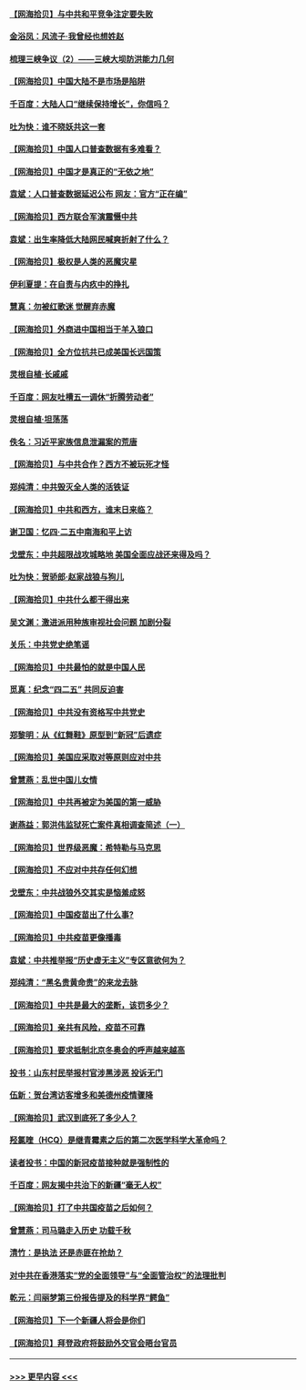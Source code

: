 #### [【网海拾贝】与中共和平竞争注定要失败](../pages/nsc993/n12923326.md?t=05051002) 
#### [金浴凤：风流子‧我曾经也想姓赵](../pages/nsc993/n12920911.md?t=05051002) 
#### [梳理三峡争议（2）——三峡大坝防洪能力几何](../pages/nsc993/n12920173.md?t=05051002) 
#### [【网海拾贝】中国大陆不是市场是陷阱](../pages/nsc993/n12920143.md?t=05051002) 
#### [千百度：大陆人口“继续保持增长”，你信吗？](../pages/nsc993/n12918946.md?t=05051002) 
#### [吐为快：谁不晓妖共这一套](../pages/nsc993/n12918941.md?t=05051002) 
#### [【网海拾贝】中国人口普查数据有多难看？](../pages/nsc993/n12917822.md?t=05051002) 
#### [【网海拾贝】中国才是真正的“无依之地”](../pages/nsc993/n12915845.md?t=05051002) 
#### [袁斌：人口普查数据延迟公布 网友：官方“正在编”](../pages/nsc993/n12915748.md?t=05051002) 
#### [【网海拾贝】西方联合军演震慑中共](../pages/nsc993/n12913466.md?t=05051002) 
#### [袁斌：出生率降低大陆网民喊爽折射了什么？](../pages/nsc993/n12913365.md?t=05051002) 
#### [【网海拾贝】极权是人类的恶魔灾星](../pages/nsc993/n12910697.md?t=05051002) 
#### [伊利夏提：在自责与内疚中的挣扎](../pages/nsc993/n12910493.md?t=05051002) 
#### [慧真：勿被红歌迷 觉醒弃赤魔](../pages/nsc993/n12910485.md?t=05051002) 
#### [【网海拾贝】外商进中国相当于羊入狼口](../pages/nsc993/n12908274.md?t=05051002) 
#### [【网海拾贝】全方位抗共已成美国长远国策](../pages/nsc993/n12906878.md?t=05051002) 
#### [灵根自植‧长戚戚](../pages/nsc993/n12905585.md?t=05051002) 
#### [千百度：网友吐槽五一调休“折腾劳动者”](../pages/nsc993/n12905934.md?t=05051002) 
#### [灵根自植‧坦荡荡](../pages/nsc993/n12905562.md?t=05051002) 
#### [佚名：习近平家族信息泄漏案的荒唐](../pages/nsc993/n12904705.md?t=05051002) 
#### [【网海拾贝】与中共合作？西方不被玩死才怪](../pages/nsc993/n12903873.md?t=05051002) 
#### [郑纯清：中共毁灭全人类的活铁证](../pages/nsc993/n12903785.md?t=05051002) 
#### [【网海拾贝】中共和西方，谁末日来临？](../pages/nsc993/n12903482.md?t=05051002) 
#### [谢卫国：忆四‧二五中南海和平上访](../pages/nsc993/n12902192.md?t=05051002) 
#### [戈壁东：中共超限战攻城略地 美国全面应战还来得及吗？](../pages/nsc993/n12902297.md?t=05051002) 
#### [吐为快：贺骄郎‧赵家战狼与狗儿](../pages/nsc993/n12902280.md?t=05051002) 
#### [【网海拾贝】中共什么都干得出来](../pages/nsc993/n12897500.md?t=05051002) 
#### [吴文渊：激进派用种族审视社会问题 加剧分裂](../pages/nsc993/n12893881.md?t=05051002) 
#### [关乐：中共党史绝笔谣](../pages/nsc993/n12897270.md?t=05051002) 
#### [【网海拾贝】中共最怕的就是中国人民](../pages/nsc993/n12894705.md?t=05051002) 
#### [觅真：纪念“四二五” 共同反迫害](../pages/nsc993/n12894553.md?t=05051002) 
#### [【网海拾贝】中共没有资格写中共党史](../pages/nsc993/n12892231.md?t=05051002) 
#### [郑黎明：从《红舞鞋》原型到“新冠”后遗症](../pages/nsc993/n12890469.md?t=05051002) 
#### [【网海拾贝】美国应采取对等原则应对中共](../pages/nsc993/n12889176.md?t=05051002) 
#### [曾慧燕：乱世中国儿女情](../pages/nsc993/n12887931.md?t=05051002) 
#### [【网海拾贝】中共再被定为美国的第一威胁](../pages/nsc993/n12887580.md?t=05051002) 
#### [谢燕益：郭洪伟监狱死亡案件真相调查简述（一）](../pages/nsc993/n12885648.md?t=05051002) 
#### [【网海拾贝】世界级恶魔：希特勒与马克思](../pages/nsc993/n12884062.md?t=05051002) 
#### [【网海拾贝】不应对中共存任何幻想](../pages/nsc993/n12881460.md?t=05051002) 
#### [戈壁东：中共战狼外交其实是恼羞成怒](../pages/nsc993/n12880392.md?t=05051002) 
#### [【网海拾贝】中国疫苗出了什么事?](../pages/nsc993/n12879124.md?t=05051002) 
#### [【网海拾贝】中共疫苗更像播毒](../pages/nsc993/n12876631.md?t=05051002) 
#### [袁斌：中共推举报“历史虚无主义”专区意欲何为？](../pages/nsc993/n12876530.md?t=05051002) 
#### [郑纯清：“黑名贵黄命贵”的来龙去脉](../pages/nsc993/n12875589.md?t=05051002) 
#### [【网海拾贝】中共是最大的垄断，该罚多少？](../pages/nsc993/n12874006.md?t=05051002) 
#### [【网海拾贝】亲共有风险，疫苗不可靠](../pages/nsc993/n12872224.md?t=05051002) 
#### [【网海拾贝】要求抵制北京冬奥会的呼声越来越高](../pages/nsc993/n12868962.md?t=05051002) 
#### [投书：山东村民举报村官涉黑涉恶 投诉无门](../pages/nsc993/n12869726.md?t=05051002) 
#### [伍新：贺台湾访客增多和美德州疫情骤降](../pages/nsc993/n12865651.md?t=05051002) 
#### [【网海拾贝】武汉到底死了多少人？](../pages/nsc993/n12863707.md?t=05051002) 
#### [羟氯喹（HCQ）是继青霉素之后的第二次医学科学大革命吗？](../pages/nsc993/n12638564.md?t=05051002) 
#### [读者投书：中国的新冠疫苗接种就是强制性的](../pages/nsc993/n12859932.md?t=05051002) 
#### [千百度：网友揭中共治下的新疆“毫无人权”](../pages/nsc993/n12858385.md?t=05051002) 
#### [【网海拾贝】打了中共国疫苗之后如何？](../pages/nsc993/n12857866.md?t=05051002) 
#### [曾慧燕：司马璐走入历史 功载千秋](../pages/nsc993/n12856996.md?t=05051002) 
#### [清竹：是执法 还是赤匪在抢劫？](../pages/nsc993/n12856952.md?t=05051002) 
#### [对中共在香港落实“党的全面领导”与“全面管治权”的法理批判](../pages/nsc993/n12856929.md?t=05051002) 
#### [乾元：闫丽梦第三份报告提及的科学界“鳄鱼”](../pages/nsc993/n12855985.md?t=05051002) 
#### [【网海拾贝】下一个新疆人将会是你们](../pages/nsc993/n12855864.md?t=05051002) 
#### [【网海拾贝】拜登政府将鼓励外交官会晤台官员](../pages/nsc993/n12853615.md?t=05051002) 

----
#### [ >>> 更早内容 <<< ](../indexes/nsc993-earlier.md)
